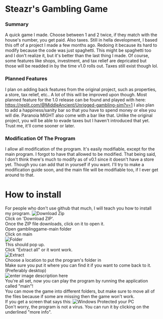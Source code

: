 ﻿
# Steazr's Gambling Game
### Summary

A quick game I made. Choose between 1 and 2 twice, if they match with the house's number, you get paid. Also taxes. Still in hella development, I based this off of a project I made a few months ago. Redoing it because its hard to modify because the code was just spaghetti. This might be spaghetti too and I don't realize it, but it's better than the last thing I made. Of course, some features like shops, investment, and tax relief are depricated but those will be readded in by the time v1.0 rolls out. Taxes still exist though lol.
### Planned Features
I plan on adding back features from the original project, such as properties, a store, tax relief, etc.. A lot of this will be improved upon though. Most planned feature for the 1.0 release can be found and played with here: https://replit.com/@MiddleAncient/Unrigged-gambling-sim?v=1 
I also plan to add a happiness/sanity bar so that you have to spend money or else you will die. Paranoia MIGHT also come with a bar like that. Unlike the original project, you will be able to evade taxes but I haven't introduced that yet. Trust me, it'll come sooner or later.
### Modification Of The Program
I allow all modification of the program. It's easily modifiable, except for the main program. I forgot to have that allowed to be modified. That being said, I don't think there's much to modify as of v0.1 since it doesn't have a store yet. Though you can add that in yourself if you want. I'll try to make a modification guide soon, and the main file will be modifiable too, if I ever get around to that.
# How to install
For people who don't use github that much, I will teach you how to install my program.
![Download Zip](https://iili.io/UOnKbI.png)  
Click on 'Download ZIP'.   
Once the ZIP file downloads, click on it to open it.  
Open gamblinggame-main folder  
Click on main  
![Folder](https://iili.io/UOn1gj.png)  
This should pop up.  
Click "Extract all" or it wont work.  
![Extract](https://iili.io/UOnVeV.png)  
Choose a location to put the program's folder in  
Make sure you put it where you can find it if you want to come back to it.  
(Preferably desktop)  
![enter image description here](https://iili.io/UOnPLX.png)  
You're all set, now you can play the program by running the application called "main"!  
You can move the game into different folders, but make sure to move all of      the files because if some are missing then the game won't work.  
If you get a screen that says this:   ![Windows Protected your PC](https://iili.io/UOo9h7.png)  
Don't worry, the program is not a virus. You can run it by clicking on the underlined "more info".  
